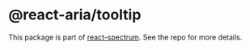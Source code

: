 # @react-aria/tooltip

This package is part of [react-spectrum](https://github.com/watheia/rsp-kit). See the repo for more details.
